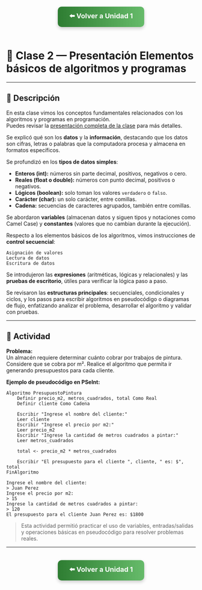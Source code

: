 <div align="center">

<!-- Botón para volver a la Unidad 1 -->
<a href="../Unidad 1.md" style="
    background: linear-gradient(90deg, #2E7D32, #66BB6A);
    color: white;
    padding: 12px 30px;
    text-decoration: none;
    font-size: 18px;
    font-weight: bold;
    border-radius: 10px;
    box-shadow: 0 4px 10px rgba(0,0,0,0.2);
    display: inline-block;
    margin-bottom: 20px;
">
⬅️ Volver a Unidad 1
</a>

</div>

# 🧱 Clase 2 — Presentación Elementos básicos de algoritmos y programas

---

## 📄 Descripción

En esta clase vimos los conceptos fundamentales relacionados con los algoritmos y programas en programación.  
Puedes revisar la [presentación completa de la clase](https://drive.google.com/file/d/1HkqK8f4z72-7lD0R3cHGEqTIlHC1l3L1/view?usp=sharing) para más detalles.

Se explicó qué son los **datos** y la **información**, destacando que los datos son cifras, letras o palabras que la computadora procesa y almacena en formatos específicos.  

Se profundizó en los **tipos de datos simples**:

- **Enteros (int):** números sin parte decimal, positivos, negativos o cero.  
- **Reales (float o double):** números con punto decimal, positivos o negativos.  
- **Lógicos (boolean):** solo toman los valores `verdadero` o `falso`.  
- **Carácter (char):** un solo carácter, entre comillas.  
- **Cadena:** secuencias de caracteres agrupados, también entre comillas.  

Se abordaron **variables** (almacenan datos y siguen tipos y notaciones como Camel Case) y **constantes** (valores que no cambian durante la ejecución).  

Respecto a los elementos básicos de los algoritmos, vimos instrucciones de **control secuencial**:

```text
Asignación de valores
Lectura de datos
Escritura de datos
```

Se introdujeron las **expresiones** (aritméticas, lógicas y relacionales) y las **pruebas de escritorio**, útiles para verificar la lógica paso a paso.  

Se revisaron las **estructuras principales**: secuenciales, condicionales y ciclos, y los pasos para escribir algoritmos en pseudocódigo o diagramas de flujo, enfatizando analizar el problema, desarrollar el algoritmo y validar con pruebas.

---

## 🧩 Actividad

**Problema:**  
Un almacén requiere determinar cuánto cobrar por trabajos de pintura. Considere que se cobra por m². Realice el algoritmo que permita ir generando presupuestos para cada cliente.

**Ejemplo de pseudocódigo en PSeInt:**

```pseudocode
Algoritmo PresupuestoPintura
    Definir precio_m2, metros_cuadrados, total Como Real
    Definir cliente Como Cadena

    Escribir "Ingrese el nombre del cliente:"
    Leer cliente
    Escribir "Ingrese el precio por m2:"
    Leer precio_m2
    Escribir "Ingrese la cantidad de metros cuadrados a pintar:"
    Leer metros_cuadrados

    total <- precio_m2 * metros_cuadrados

    Escribir "El presupuesto para el cliente ", cliente, " es: $", total
FinAlgoritmo
```

```terminal
Ingrese el nombre del cliente:
> Juan Perez
Ingrese el precio por m2:
> 15
Ingrese la cantidad de metros cuadrados a pintar:
> 120
El presupuesto para el cliente Juan Perez es: $1800
```

> Esta actividad permitió practicar el uso de variables, entradas/salidas y operaciones básicas en pseudocódigo para resolver problemas reales.

---

<div align="center">

<!-- Botón para volver a la Unidad 1 -->
<a href="../Unidad 1.md" style="
    background: linear-gradient(90deg, #2E7D32, #66BB6A);
    color: white;
    padding: 12px 30px;
    text-decoration: none;
    font-size: 18px;
    font-weight: bold;
    border-radius: 10px;
    box-shadow: 0 4px 10px rgba(0,0,0,0.2);
    display: inline-block;
    margin-top: 20px;
">
⬅️ Volver a Unidad 1
</a>

</div>

